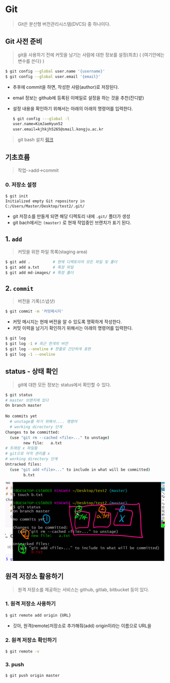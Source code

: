 # Git

> Git은 분산형 버전관리시스템(DVCS) 중 하나이다.

## Git 사전 준비

> git을 사용하기 전에 커밋을 남기는 사람에 대한 정보를 설정(최초)    (       {여기안에는 변수를 쓴다}      )

```bash
$ git config --global user.name '{username}'
$ git config --global user.email '{email}' 
```

* 추후에 commit을 하면, 작성한 사람(author)로 저장된다.

* email 정보는 github에 등록된 이메일로 설정을 하는 것을 추천(잔디밭)

* 설정 내용을 확인하기 위해서는 아래의 아래의 명령어를 입력한다.

  ```bash
  $ git config ---global -l
  user.name=KimJaeHyun52
  user.email=kjhkjh5265@smail.kongju.ac.kr
  ```

> git bash 설치 [링크]()

## 기초흐름

> 작업->add->commit

### 0. 저장소 설정

```bach
$ git init
Initialized empty Git repository in C:/Users/Master/Desktop/test2/.git/
```

* git 저장소를 만들게 되면 해당 디렉토리 내에 `.git/` 폴더가 생성
* git bach에서는 `(master)` 로 현재 작업중인 브랜치가 표기 된다.

## 1. `add`

> 커밋을 위한 파일 목록(staging area)

```bash
$ git add .          # 현재 디렉토리의 모든 파일 및 폴더
$ git add a.txt      # 특정 파일
$ git add md-images/ # 특정 폴더
```

## 2. `commit`

> 버전을 기록(스냅샷)

```bash
$ git commit -m '커밋메시지'
```

* 커밋 메시지는 현재 버전을 알 수 있도록 명확하게 작성한다.
* 커밋 이력을 남기기 확인하기 위해서는 아래의 명령어를 입력한다.

```bash
$ git log
$ git log -1 # 최근 한개의 버전
$ git log --oneline # 한줄로 간단하게 표현
$ git log -1 --oneline
```

## status - 상태 확인

> git에 대한 모든 정보는 status에서 확인할 수 있다.

```bash
$ git status
# master 브랜치에 있다
On branch master

No commits yet
  # unstage를 하기 위해서.... 명령어
  # working directory 단계
Changes to be committed:
  (use "git rm --cached <file>..." to unstage)
        new file:   a.txt
# 트래킹 x 파일들
# git으로 아직 관리를 x
# working directory 단계
Untracked files:
  (use "git add <file>..." to include in what will be committed)
        b.txt

```



![image-20200917132253857](md-images/image-20200917132253857.png)



## 원격 저장소 활용하기

> 원격 저장소를 제공하는 서비스는 github, gitlab, bitbucket 등이 있다.

### 1. 원격 저장소 사용하기

```bash
$ git remote add origin {URL}
```

* 깃아, 원격(remote)저장소로 추가해줘(add) origin이라는 이름으로 URL을

### 2. 원격 저장소 확인하기

```bash
$ git remote -v
```

### 3. push

```bash
$ git push origin master
```

